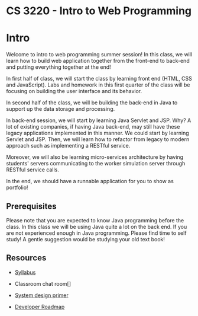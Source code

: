 # CS 3220 - Intro to Web Programming

# Intro

Welcome to intro to web programming summer session! In this class, we will learn
how to build web application together from the front-end to back-end and putting
everything together at the end!

In first half of class, we will start the class by learning front end (HTML, CSS and 
JavaScript). Labs and homework in this first quarter of the class will be
focusing on building the user interface and its behavior.

In second half of the class, we will be building the back-end in Java to support 
up the data storage and processing.

In back-end session, we will start by learning Java Servlet and JSP. Why?
A lot of existing companies, if having Java back-end, may still have these legacy 
applications implemented in this manner. We could start by learning Servlet and JSP.
Then, we will learn how to refactor from legacy to modern approach such as 
implementing a RESTful service.

Moreover, we will also be learning micro-services architecture by having students'
servers communicating to the worker simulation server through RESTful service calls.

In the end, we should have a runnable application for you to show as portfolio!

## Prerequisites

Please note that you are expected to know Java programming before the class. In
this class we will be using Java quite a lot on the back end. If you are not
experienced enough in Java programming. Please find time to self study! A gentle
suggestion would be studying your old text book!

## Resources

* [Syllabus](SYLLABUS.md)
* Classroom chat room[]

* [System design primer](https://github.com/donnemartin/system-design-primer)
* [Developer Roadmap](https://github.com/kamranahmedse/developer-roadmap)

